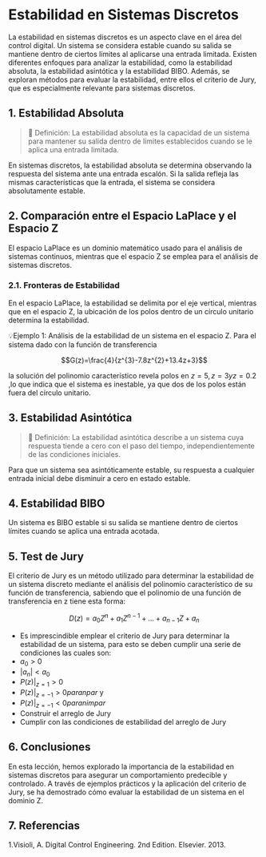 # Estabilidad en Sistemas Discretos
La estabilidad en sistemas discretos es un aspecto clave en el área del control digital. Un sistema se considera estable cuando su salida se mantiene dentro de ciertos límites al aplicarse una entrada limitada. Existen diferentes enfoques para analizar la estabilidad, como la estabilidad absoluta, la estabilidad asintótica y la estabilidad BIBO. Además, se exploran métodos para evaluar la estabilidad, entre ellos el criterio de Jury, que es especialmente relevante para sistemas discretos.
## 1. Estabilidad Absoluta
>🔑 Definición: La estabilidad absoluta es la capacidad de un sistema para mantener su salida dentro de límites establecidos cuando se le aplica una entrada limitada.

En sistemas discretos, la estabilidad absoluta se determina observando la respuesta del sistema ante una entrada escalón. Si la salida refleja las mismas características que la entrada, el sistema se considera absolutamente estable.

## 2. Comparación entre el Espacio LaPlace y el Espacio Z
El espacio LaPlace es un dominio matemático usado para el análisis de sistemas continuos, mientras que el espacio Z se emplea para el análisis de sistemas discretos.
### 2.1. Fronteras de Estabilidad
En el espacio LaPlace, la estabilidad se delimita por el eje vertical, mientras que en el espacio Z, la ubicación de los polos dentro de un círculo unitario determina la estabilidad.

💡Ejemplo 1: Análisis de la estabilidad de un sistema en el espacio Z.
Para el sistema dado con la función de transferencia 

$$G(z)=\frac{4}{z^{3}-7.8z^{2}+13.4z+3}$$

la solución del polinomio característico revela polos en $z=5,z=3 y z=0.2$  ,lo que indica que el sistema es inestable, ya que dos de los polos están fuera del círculo unitario.

## 3. Estabilidad Asintótica
>🔑 Definición: La estabilidad asintótica describe a un sistema cuya respuesta tiende a cero con el paso del tiempo, independientemente de las condiciones iniciales.

Para que un sistema sea asintóticamente estable, su respuesta a cualquier entrada inicial debe disminuir a cero en estado estable.

## 4. Estabilidad BIBO
Un sistema es BIBO estable si su salida se mantiene dentro de ciertos límites cuando se aplica una entrada acotada.

## 5. Test de Jury
El criterio de Jury es un método utilizado para determinar la estabilidad de un sistema discreto mediante el análisis del polinomio característico de su función de transferencia, sabiendo que el polinomio de una función de transferencia en z tiene esta forma:

$$D(z)=a_{0}Z^{n}+a_{1}Z^{n-1}+...+a_{n-1}Z+a_{n}$$

* Es imprescindible emplear el criterio de Jury para determinar la estabilidad de un sistema, para esto se deben cumplir una serie de condiciones las cuales son:
* $a_{0}> 0$
* $|a_{n}| < a_{0}$
* $P(z)|_{z=1} >0$
* $P(z)|_{z=-1} >0 para n par$ y
* $P(z)|_{z=-1} <0 para n impar$
* Construir el arreglo de Jury
* Cumplir con las condiciones de estabilidad del arreglo de Jury


## 6. Conclusiones
En esta lección, hemos explorado la importancia de la estabilidad en sistemas discretos para asegurar un comportamiento predecible y controlado. A través de ejemplos prácticos y la aplicación del criterio de Jury, se ha demostrado cómo evaluar la estabilidad de un sistema en el dominio Z.

## 7. Referencias
1.Visioli, A. Digital Control Engineering. 2nd Edition. Elsevier. 2013.

